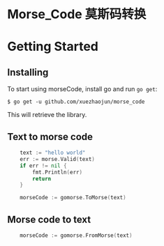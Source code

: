 # Morse_Code 莫斯码转换

# Getting Started
## Installing
To start using morseCode, install go and run `go get`:
``` shell
$ go get -u github.com/xuezhaojun/morse_code
```
This will retrieve the library.

## Text to morse code

``` go
    text := "hello world"
    err := morse.Valid(text)
    if err != nil {
        fmt.Println(err)
        return
    }

    morseCode := gomorse.ToMorse(text)
```

## Morse code to text

``` go
    morseCode := gomorse.FromMorse(text)
```